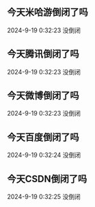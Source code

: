 ## 今天米哈游倒闭了吗

2024-9-19 0:32:23 没倒闭

## 今天腾讯倒闭了吗

2024-9-19 0:32:23 没倒闭

## 今天微博倒闭了吗

2024-9-19 0:32:23 没倒闭

## 今天百度倒闭了吗

2024-9-19 0:32:24 没倒闭

## 今天CSDN倒闭了吗

2024-9-19 0:32:25 没倒闭

